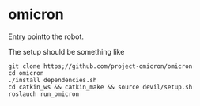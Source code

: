 # omicron

Entry pointto the robot.

The setup should be something like
```
git clone https;//github.com/project-omicron/omicron
cd omicron
./install dependencies.sh
cd catkin_ws && catkin_make && source devil/setup.sh
roslauch run_omicron
```
